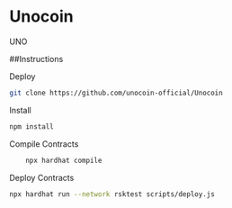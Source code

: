 # Unocoin
UNO

##Instructions

Deploy
```bash
git clone https://github.com/unocoin-official/Unocoin
```

Install
```bash
npm install
```

Compile Contracts

```bash
    npx hardhat compile
```

Deploy Contracts
```bash
npx hardhat run --network rsktest scripts/deploy.js
```
